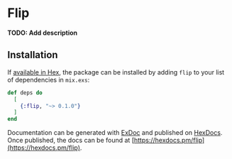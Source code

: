 # Flip

**TODO: Add description**

## Installation

If [available in Hex](https://hex.pm/docs/publish), the package can be installed
by adding `flip` to your list of dependencies in `mix.exs`:

```elixir
def deps do
  [
    {:flip, "~> 0.1.0"}
  ]
end
```

Documentation can be generated with [ExDoc](https://github.com/elixir-lang/ex_doc)
and published on [HexDocs](https://hexdocs.pm). Once published, the docs can
be found at [https://hexdocs.pm/flip](https://hexdocs.pm/flip).

